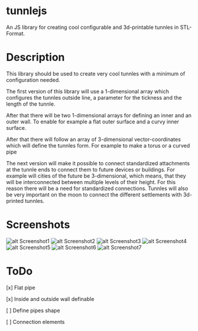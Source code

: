 # tunnlejs
An JS library for creating cool configurable and 3d-printable tunnles in STL-Format.

# Description
This library should be used to create very cool tunnles with a minimum of configuration needed.

The first version of this library will use a 1-dimensional array which configures the tunnles outside line,
a parameter for the tickness and the length of the tunnle.

After that there will be two 1-dimensional arrays for defining an inner and an outer wall. To enable for
example a flat outer surface and a curvy inner surface.

After that there will follow an array of 3-dimensional vector-coordinates which will define the tunnles
form. For example to make a torus or a curved pipe 

The next version will make it possible to connect standardized attachments at the tunnle ends to connect them
to future devices or buildings.
For example will cities of the future be 3-dimensional, which means, that they will be interconnected between
multiple levels of their height. For this reason there will be a need for standardized connections.
Tunnles will also be very important on the moon to connect the different settlements with 3d-printed tunnles.

# Screenshots
![alt Screenshot1](screenshots/screen1.PNG)
![alt Screenshot2](screenshots/screen2.PNG)
![alt Screenshot3](screenshots/screen3.PNG)
![alt Screenshot4](screenshots/screen4.PNG)
![alt Screenshot5](screenshots/screen5.PNG)
![alt Screenshot6](screenshots/screen6.PNG)
![alt Screenshot7](screenshots/screen7.PNG)

# ToDo
[x] Flat pipe

[x] Inside and outside wall definable

[ ] Define pipes shape

[ ] Connection elements

